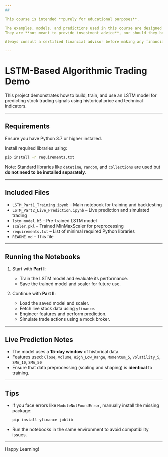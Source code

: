 ```yaml
---
##

This course is intended **purely for educational purposes**.

The examples, models, and predictions used in this course are designed to teach how AI and LSTM models can be applied to financial data.  
They are **not meant to provide investment advice**, nor should they be used as a basis for real-world trading.

Always consult a certified financial advisor before making any financial decisions.

---
```


# LSTM-Based Algorithmic Trading Demo

This project demonstrates how to build, train, and use an LSTM model for predicting stock trading signals using historical price and technical indicators.

---

## Requirements

Ensure you have Python 3.7 or higher installed.

Install required libraries using:

```bash
pip install -r requirements.txt
```

Note: Standard libraries like `datetime`, `random`, and `collections` are used but **do not need to be installed separately**.

---

## Included Files

- `LSTM_Part1_Training.ipynb` – Main notebook for training and backtesting
- `LSTM_Part2_Live_Prediction.ipynb` – Live prediction and simulated trading
- `lstm_model.h5` – Pre-trained LSTM model
- `scaler.pkl` – Trained MinMaxScaler for preprocessing
- `requirements.txt` – List of minimal required Python libraries
- `README.md` – This file

---

## Running the Notebooks

1. Start with **Part I**:
   - Train the LSTM model and evaluate its performance.
   - Save the trained model and scaler for future use.

2. Continue with **Part II**:
   - Load the saved model and scaler.
   - Fetch live stock data using `yfinance`.
   - Engineer features and perform prediction.
   - Simulate trade actions using a mock broker.

---

## Live Prediction Notes

- The model uses a **15-day window** of historical data.
- Features used: `Close`, `Volume`, `High_Low_Range`, `Momentum_5`, `Volatility_5`, `SMA_10`, `SMA_50`
- Ensure that data preprocessing (scaling and shaping) is **identical** to training.

---

## Tips

- If you face errors like `ModuleNotFoundError`, manually install the missing package:
  ```bash
  pip install yfinance joblib
  ```
- Run the notebooks in the same environment to avoid compatibility issues.

---

Happy Learning!